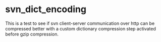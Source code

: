 svn_dict_encoding
=================

This is a test to see if svn client-server communication over http can be compressed better with a custom dictionary compression step activated before gzip compression.